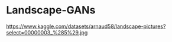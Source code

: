 # Landscape-GANs


https://www.kaggle.com/datasets/arnaud58/landscape-pictures?select=00000003_%285%29.jpg
